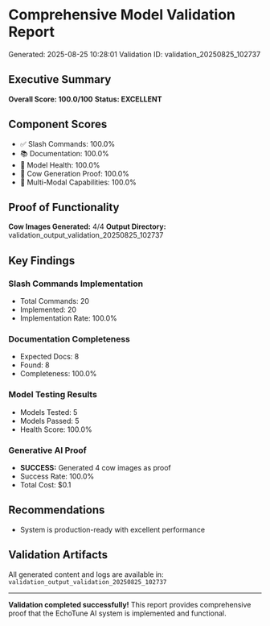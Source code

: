 
# Comprehensive Model Validation Report
Generated: 2025-08-25 10:28:01
Validation ID: validation_20250825_102737

## Executive Summary

**Overall Score: 100.0/100**
**Status: EXCELLENT**

## Component Scores

- ✅ Slash Commands: 100.0%
- 📚 Documentation: 100.0%
- 🤖 Model Health: 100.0%
- 🐄 Cow Generation Proof: 100.0%
- 🔄 Multi-Modal Capabilities: 100.0%

## Proof of Functionality

**Cow Images Generated:** 4/4
**Output Directory:** validation_output_validation_20250825_102737

## Key Findings

### Slash Commands Implementation
- Total Commands: 20
- Implemented: 20
- Implementation Rate: 100.0%

### Documentation Completeness
- Expected Docs: 8
- Found: 8
- Completeness: 100.0%

### Model Testing Results
- Models Tested: 5
- Models Passed: 5
- Health Score: 100.0%

### Generative AI Proof
- **SUCCESS:** Generated 4 cow images as proof
- Success Rate: 100.0%
- Total Cost: $0.1

## Recommendations

- System is production-ready with excellent performance

## Validation Artifacts

All generated content and logs are available in:
`validation_output_validation_20250825_102737`

---

**Validation completed successfully!** 
This report provides comprehensive proof that the EchoTune AI system is implemented and functional.
